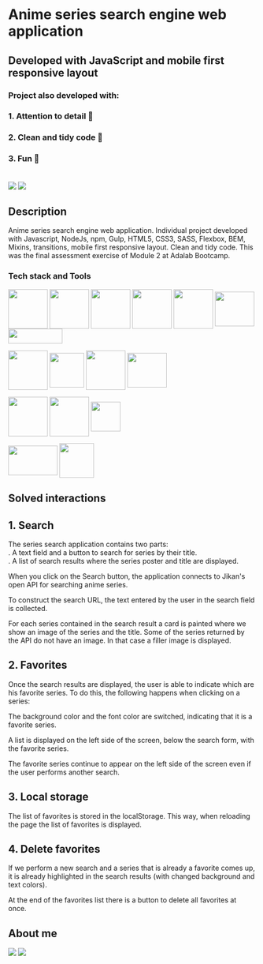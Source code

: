 
# Anime series search engine web application 
## Developed with JavaScript and mobile first responsive layout


### Project also developed with: 
### 1. Attention to detail 🔎
### 2. Clean and tidy code 🧹
### 3. Fun 🎉 <br> <br> 




![](https://i.imgur.com/zehbmMj.png)
![](https://i.imgur.com/soz1DM9.png)

## Description

Anime series search engine web application. Individual project developed with Javascript, NodeJs, npm, Gulp, HTML5, CSS3, SASS, Flexbox, BEM, Mixins, transitions, mobile first responsive layout. Clean and tidy code. This was the final assessment exercise of Module 2 at Adalab Bootcamp.

### Tech stack and Tools




 <img align="center" width="80" height="80" src="https://user-images.githubusercontent.com/93437541/156563865-89991fe0-b1da-4e87-8d38-b949c509aec6.png">  <img align="center" width="80" height="80" src="https://user-images.githubusercontent.com/93437541/156563813-c86d054a-c147-4383-922b-82374df32c40.png">  <img align="center" width="80" height="80" src="https://user-images.githubusercontent.com/93437541/156564233-97665e0a-c16d-420e-8a3a-4a7ab907e2d9.png">       <img align="center" width="80" height="80" src="https://i.imgur.com/DUSAfBX.png">  <img align="center" width="80" height="80" src="https://user-images.githubusercontent.com/93437541/156568386-6790aadb-6a49-413f-9a74-c57dbef957e4.png">       <img align="center" width="80" height="70" src="https://i.imgur.com/kWq3QjI.png">     <img align="center" width="110" height="30" src="https://user-images.githubusercontent.com/93437541/156565270-548afb97-c5ff-4922-86be-b89e47b42b83.jpeg">

<img align="center" width="80" height="80" src="https://user-images.githubusercontent.com/93437541/156563722-aa6d9f88-17c1-4e98-93f6-54ac474a30ea.png">   <img align="center" width="70" height="70" src="https://i.imgur.com/MC0RQSX.png">       <img align="center" width="80" height="80" src="https://user-images.githubusercontent.com/93437541/156564367-9bec5df6-bad3-4dfc-b66e-cda04a6ad7c3.png">     <img align="center" width="80" height="70" src="https://user-images.githubusercontent.com/93437541/156564552-d8582ce3-91c8-400b-9779-b18cd9e08ac7.png">    




<img align="center" width="80" height="80" src="https://i.imgur.com/cYleJs5.png">    <img align="center" width="80" height="80" src="https://user-images.githubusercontent.com/93437541/156566142-c2800ce7-c17b-4318-8a32-09c96c9c7664.svg">        <img align="center" width="60" height="60" src="https://user-images.githubusercontent.com/93437541/156566325-442c9417-50fb-4dcb-b49f-964aa871d9f2.png">      



   <img align="center" width="100" height="60" src="https://user-images.githubusercontent.com/93437541/156566653-a6e5eb39-4a80-4563-9ced-81528d292fe4.png">     <img align="center" width="70" height="70" src="https://user-images.githubusercontent.com/93437541/156567140-3761f735-891f-4c82-98d7-990bd62b5a6e.png">  




## Solved interactions


## 1.	Search
The series search application contains two parts: <br>
 . A text field and a button to search for series by their title. <br>
 . A list of search results where the series poster and title are displayed.

When you click on the Search button, the application connects to Jikan's open API for searching anime series. 

To construct the search URL, the text entered by the user in the search field is collected. 

For each series contained in the search result a card is painted where we show an image of the series and the title. Some of the series returned by the API do not have an image. In that case a filler image is displayed. 



## 2.	Favorites
Once the search results are displayed, the user is able to indicate which are his favorite series. To do this, the following happens when clicking on a series: <br>

The background color and the font color are switched, indicating that it is a favorite series. <br>

A list is displayed on the left side of the screen, below the search form, with the favorite series.  <br>

The favorite series continue to appear on the left side of the screen even if the user performs another search.


## 3. Local storage
The list of favorites is stored in the localStorage. This way, when reloading the page the list of favorites is displayed.

## 4. Delete favorites
If we perform a new search and a series that is already a favorite comes up, it is already highlighted in the search results (with changed background and text colors).

At the end of the favorites list there is a button to delete all favorites at once.


## About me

 [![](https://i.imgur.com/RxMHei3.png)](https://www.linkedin.com/in/normarivas)         [![](https://i.imgur.com/C85yS6z.png)](https://twitter.com/NormaRivas_)  
 


